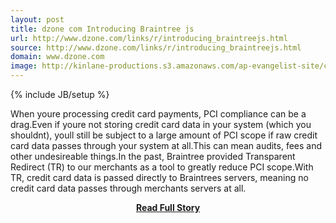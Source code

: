 ```yaml
---
layout: post
title: dzone com Introducing Braintree js
url: http://www.dzone.com/links/r/introducing_braintreejs.html
source: http://www.dzone.com/links/r/introducing_braintreejs.html
domain: www.dzone.com
image: http://kinlane-productions.s3.amazonaws.com/ap-evangelist-site/curated/screenshots/9352_api500_com.png
---
```

{% include JB/setup %}<p>When youre processing credit card payments, PCI compliance can be a drag.Even if youre not storing credit card data in your system (which you shouldnt), youll still be subject to a large amount of PCI scope if raw credit card data passes through your system at all.This can mean audits, fees and other undesireable things.In the past, Braintree provided Transparent Redirect (TR) to our merchants as a tool to greatly reduce PCI scope.With TR, credit card data is passed directly to Braintrees servers, meaning no credit card data passes through merchants servers at all.</p>
<center><p><a href="http://www.dzone.com/links/r/introducing_braintreejs.html" style='padding:25px; font-sze:18px; font-weight: bold;'>Read Full Story</a></p></center>
